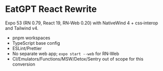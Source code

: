 # EatGPT React Rewrite

Expo 53 (RN 0.79, React 19, RN‑Web 0.20) with NativeWind 4 + css‑interop and Tailwind v4.
- pnpm workspaces
- TypeScript base config
- ESLint/Prettier
- No separate web app; `expo start --web` for RN‑Web
- CI/Emulators/Functions/MSW/Detox/Sentry out of scope for this conversion
